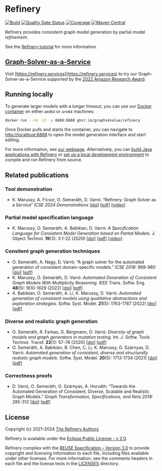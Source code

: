 <!--
  SPDX-FileCopyrightText: 2021-2024 The Refinery Authors <https://refinery.tools/>

  SPDX-License-Identifier: EPL-2.0
-->

# Refinery

[![Build](https://github.com/graphs4value/refinery/actions/workflows/build.yml/badge.svg)](https://github.com/graphs4value/refinery/actions/workflows/build.yml) [![Quality Gate Status](https://sonarcloud.io/api/project_badges/measure?project=graphs4value_refinery&metric=alert_status)](https://sonarcloud.io/dashboard?id=graphs4value_refinery) [![Coverage](https://sonarcloud.io/api/project_badges/measure?project=graphs4value_refinery&metric=coverage)](https://sonarcloud.io/dashboard?id=graphs4value_refinery) [![Maven Central](https://img.shields.io/maven-central/v/tools.refinery/refinery-bom?logo=apache-maven&label=Maven%20Central&color=blue)](https://central.sonatype.com/namespace/tools.refinery)

Refinery provides consistent graph model generation by partial model _refinement_.

See the [Refinery tutorial](https://refinery.tools/learn/tutorials) for more information.

## [Graph-Solver-as-a-Service](https://refinery.services)

Visit [https://refinery.services](https://refinery.services) to try our Graph-Solver-as-a-Service supported by the [2022 Amazon Research Award](https://www.amazon.science/research-awards/recipients/daniel-varro-fall-2021).

## Running locally

To generate larger models with a longer timeout, you can use our [Docker container](https://github.com/graphs4value/refinery/pkgs/container/refinery) on either `amd64` or `arm64` machines:

```sh
docker run --rm -it -p 8888:8888 ghcr.io/graphs4value/refinery
```

Once Docker pulls and starts the container, you can navigate to [http://localhost:8888](http://localhost:8888) to open the model generation interface and start editing.

For more information, see [our webpage](https://refinery.tools/learn/docker/). Alternatively, you can [build Java applications with Refinery](https://refinery.tools/develop/java/) or [set up a local development environment](https://refinery.tools/develop/contributing/) to compile and run Refinery from source.

## Related publications

### Tool demonstration

* K. Marussy, A. Ficsor, O. Semeráth, D. Varró: &ldquo;Refinery: Graph Solver as a Service&rdquo; _ICSE 2024 Demonstrations_ [[doi](https://doi.org/10.1145/3639478.3640045)] [[pdf](https://refinery.tools/papers/icse24-demo.pdf)] [[video](https://youtu.be/Qy_3udNsWsM)]

### Partial model specification language

* K. Marussy, O. Semeráth, A. Babikian, D. Varró: _A Specification Language for Consistent Model Generation based on Partial Models._
J. Object Technol. **19**(3): 3:1-22 (2020) [[doi](https://doi.org/10.5381/jot.2020.19.3.a12)] [[pdf](https://www.jot.fm/issues/issue_2020_03/article12.pdf)] [[video](https://www.youtube.com/watch?v=ggTbv_s5t2A)]

### Consitent graph generation techniques

* O. Semeráth, A. Nagy, D. Varró: &ldquo;A graph solver for the automated generation of consistent domain-specific models.&rdquo; _ICSE 2018:_ 969-980 [[doi](https://doi.org/10.1145/3180155.3180186)] [[pdf](https://dl.acm.org/doi/pdf/10.1145/3180155.3180186)]
* K. Marussy, O. Semeráth, D. Varró: _Automated Generation of Consistent Graph Models With Multiplicity Reasoning._ IEEE Trans. Softw. Eng. **48**(5): 1610-1629 (2022) [[doi](https://doi.org/10.1109/TSE.2020.3025732)] [[pdf](https://ieeexplore.ieee.org/stamp/stamp.jsp?tp=&arnumber=9201551)]
* A. Babikian, O. Semeráth, A. Li, K. Marussy, D. Varró: _Automated generation of consistent models using qualitative abstractions and exploration strategies._ Softw. Syst. Model. **21**(5): 1763-1787 (2022) [[doi](https://doi.org/10.1007/s10270-021-00918-6)] [[pdf](https://link.springer.com/content/pdf/10.1007/s10270-021-00918-6.pdf?pdf=button)]

### Diverse and realistic graph generation

* O. Semeráth, R. Farkas, G. Bergmann, D. Varró: _Diversity of graph models and graph generators in mutation testing._ Int. J. Softw. Tools Technol. Transf. **22**(1): 57-78 (2020) [[doi](https://doi.org/10.1007/s10009-019-00530-6)] [[pdf](https://link.springer.com/content/pdf/10.1007/s10009-019-00530-6.pdf?pdf=button)]
* O. Semeráth, A. Babikian, B. Chen, C. Li, K. Marussy, G. Szárnyas, D. Varró: _Automated generation of consistent, diverse and structurally realistic graph models._ Softw. Syst. Model. **20**(5): 1713-1734 (2021) [[doi](https://doi.org/10.1007/s10270-021-00884-z)] [[pdf](https://link.springer.com/content/pdf/10.1007/s10270-021-00884-z.pdf?pdf=button)]

### Correctness proofs

* D. Varró, O. Semeráth, G. Szárnyas, Á. Horváth: &ldquo;Towards the Automated Generation of Consistent, Diverse, Scalable and Realistic Graph Models.&rdquo; _Graph Transformation, Specifications, and Nets 2018:_ 285-312 [[doi](https://doi.org/10.1007/978-3-319-75396-6_16)] [[pdf](https://inf.mit.bme.hu/sites/default/files/publications/fmhe-model-generation.pdf)]

## License

Copyright (c) 2021-2024 [The Refinery Authors](CONTRIBUTORS.md)

Refinery is available under the [Eclipse Public License - v 2.0](https://www.eclipse.org/legal/epl-2.0/).

Refinery complies with the [REUSE Specification – Version 3.0](https://reuse.software/) to provide copyright and licensing information to each file, including files available under other licenses.
For more information, see the comments headers in each file and the license texts in the [LICENSES](LICENSES/) directory.
